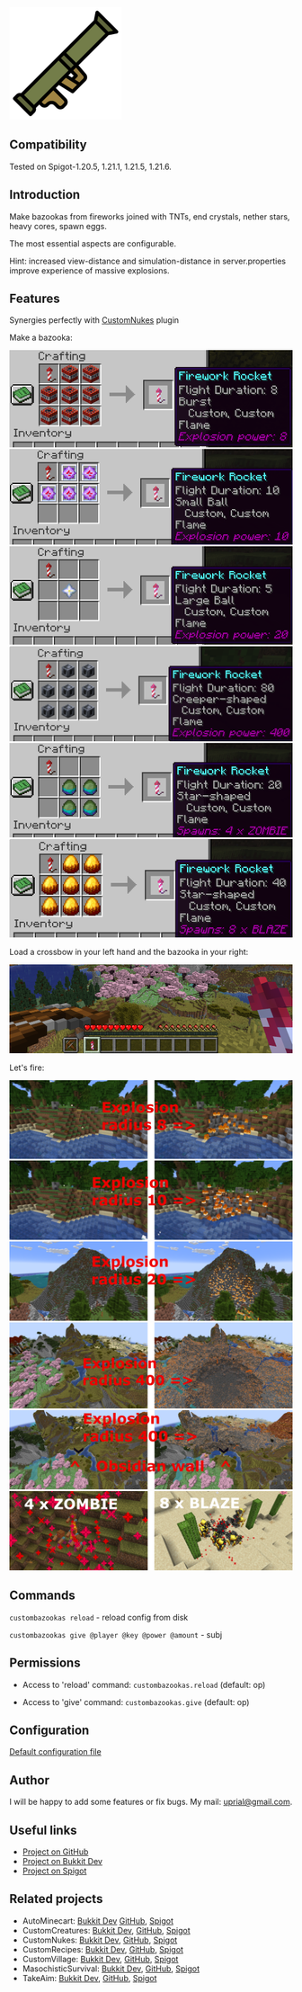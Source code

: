 ![Custom Bazookas Logo](images/custom-bazookas-logo.png)

## Compatibility

Tested on Spigot-1.20.5, 1.21.1, 1.21.5, 1.21.6.

## Introduction

Make bazookas from fireworks joined with TNTs, end crystals, nether stars, heavy cores, spawn eggs.

The most essential aspects are configurable.

Hint: increased view-distance and simulation-distance in server.properties improve experience of massive explosions.

## Features

Synergies perfectly with [CustomNukes](https://github.com/uprial/customnukes/) plugin

Make a bazooka:

![Bazooka-8](https://raw.githubusercontent.com/uprial/custombazookas/master/images/bazooka-8.png)
![Bazooka-10](https://raw.githubusercontent.com/uprial/custombazookas/master/images/bazooka-10.png)
![Bazooka-20](https://raw.githubusercontent.com/uprial/custombazookas/master/images/bazooka-20.png)
![Bazooka-400](https://raw.githubusercontent.com/uprial/custombazookas/master/images/bazooka-400.png)
![Zombie-4](https://raw.githubusercontent.com/uprial/custombazookas/master/images/zombie-4.png)
![Blaze-8](https://raw.githubusercontent.com/uprial/custombazookas/master/images/blaze-8.png)

Load a crossbow in your left hand and the bazooka in your right:

![Load-a-crossbow](https://raw.githubusercontent.com/uprial/custombazookas/master/images/load-a-crossbow.png)

Let's fire:

![Explosion-8](https://raw.githubusercontent.com/uprial/custombazookas/master/images/explosion-8.png)
![Explosion-10](https://raw.githubusercontent.com/uprial/custombazookas/master/images/explosion-10.png)
![Explosion-20](https://raw.githubusercontent.com/uprial/custombazookas/master/images/explosion-20.png)
![Explosion-400](https://raw.githubusercontent.com/uprial/custombazookas/master/images/explosion-400.png)
![Explosion-400](https://raw.githubusercontent.com/uprial/custombazookas/master/images/explosion-400-2.png)
![Eggs](https://raw.githubusercontent.com/uprial/custombazookas/master/images/eggs.png)

## Commands

`custombazookas reload` - reload config from disk

`custombazookas give @player @key @power @amount` - subj

## Permissions

* Access to 'reload' command:
`custombazookas.reload` (default: op)

* Access to 'give' command:
`custombazookas.give` (default: op)

## Configuration
[Default configuration file](src/main/resources/config.yml)

## Author
I will be happy to add some features or fix bugs. My mail: uprial@gmail.com.

## Useful links
* [Project on GitHub](https://github.com/uprial/custombazookas/)
* [Project on Bukkit Dev](https://legacy.curseforge.com/minecraft/bukkit-plugins/custombazookas)
* [Project on Spigot](https://www.spigotmc.org/resources/custombazookas.124997/)

## Related projects
* AutoMinecart: [Bukkit Dev](https://legacy.curseforge.com/minecraft/bukkit-plugins/auto-minecart/) [GitHub](https://github.com/uprial/autominecart), [Spigot](https://www.spigotmc.org/resources/autominecart.128389/)
* CustomCreatures: [Bukkit Dev](http://dev.bukkit.org/bukkit-plugins/customcreatures/), [GitHub](https://github.com/uprial/customcreatures), [Spigot](https://www.spigotmc.org/resources/customcreatures.68711/)
* CustomNukes: [Bukkit Dev](http://dev.bukkit.org/bukkit-plugins/customnukes/), [GitHub](https://github.com/uprial/customnukes), [Spigot](https://www.spigotmc.org/resources/customnukes.68710/)
* CustomRecipes: [Bukkit Dev](https://dev.bukkit.org/projects/custom-recipes), [GitHub](https://github.com/uprial/customrecipes/), [Spigot](https://www.spigotmc.org/resources/customrecipes.89435/)
* CustomVillage: [Bukkit Dev](http://dev.bukkit.org/bukkit-plugins/customvillage/), [GitHub](https://github.com/uprial/customvillage/), [Spigot](https://www.spigotmc.org/resources/customvillage.69170/)
* MasochisticSurvival: [Bukkit Dev](https://legacy.curseforge.com/minecraft/bukkit-plugins/masochisticsurvival/), [GitHub](https://github.com/uprial/masochisticsurvival/), [Spigot](https://www.spigotmc.org/resources/masochisticsurvival.124943/)
* TakeAim: [Bukkit Dev](https://dev.bukkit.org/projects/takeaim), [GitHub](https://github.com/uprial/takeaim), [Spigot](https://www.spigotmc.org/resources/takeaim.68713/)
